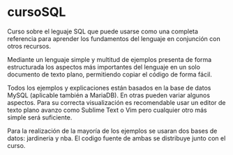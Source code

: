 cursoSQL
========

Curso sobre el leguaje SQL que puede usarse como una completa referencia para aprender los fundamentos del lenguaje en 
conjunción con otros recursos.

Mediante un lenguaje simple y multitud de ejemplos presenta de forma estructurada los aspectos más importantes
del lenguaje en un solo documento de texto plano, permitiendo copiar el código de forma fácil.

Todos los ejemplos y explicaciones están basados en la base de datos MySQL (aplicable también a MariaDB).
En otras pueden variar algunos aspectos. Para su correcta visualización es recomendable usar un editor de texto
plano avanzo como Sublime Text o Vim pero cualquier otro más simple será suficiente.

Para la realización de la mayoría de los ejemplos se usaran dos bases de datos: jardineria y nba. El codigo fuente de 
ambas se distribuye junto con el curso.

